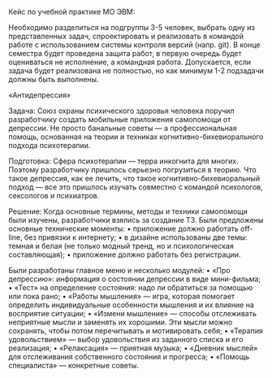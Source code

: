 Кейс по учебной практике МО ЭВМ:

Необходимо разделиться на подгруппы 3-5 человек, выбрать одну из представленных задач, спроектировать и реализовать в командой работе с использованием системы контроля версий (напр. git).
В конце семестра будет проведена защита работ, в первую очередь будет оцениваться не исполнение, а командная работа.
Допускается, если задача будет реализована не полностью, но как минимум 1-2 подзадачи должны быть выполнены.

«Антидепрессия»

Задача:
Союз охраны психического здоровья человека поручил разработчику создать мобильные приложения самопомощи от депрессии. Не просто банальные советы — а профессиональная помощь, основанная на теории и техниках когнитивно-бихевиорального подхода психотерапии.

Подготовка:
Сфера психотерапии — терра инкогнита для многих. Поэтому разработчику пришлось серьезно погрузиться в теорию. Что такое депрессия, как ее лечить, что такое когнитивно-бихевиоральный подход — все это пришлось изучать совместно с командой психологов, сексологов и психиатров. 

Решение:
Когда основные термины, методы и техники самопомощи были изучены, разработчики взялись за создание ТЗ. Были предложены основные технические моменты:
•	приложение должно работать off-line, без привязки к интернету;
•	в дизайне использованы две темы: темная и белая (не только модный тренд, но и психологическая составляющая);
•	приложение должно работать без регистрации.

Были разработаны главное меню и несколько модулей: 
•	«Про депрессию»: информация о состоянии депрессии в виде мини-фильма;
•	«Тест» на определение состояния: надо ли обратиться за помощью или пока рано;
•	«Работы мышления» — игра, которая помогает определить индивидуальные особенности мышления и их влияние на восприятие ситуации; 
•	«Измени мышление» — способы отслеживать неприятные мысли и заменять их хорошими. Эти мысли можно сохранять, чтобы потом перечитывать и мотивировать себя;
•	«Терапия удовольствием» — выбор удовольствия из заданного списка и его реализация;
•	«Релаксация» — приятная музыка;
•	«Дневник мыслей» для отслеживания собственного состояния и прогресса;
•	«Помощь специалиста» — конкретные советы.
